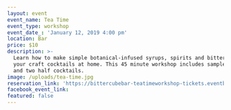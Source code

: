 ```yaml
---
layout: event
event_name: Tea Time
event_type: workshop
event_date_: 'January 12, 2019 4:00 pm'
location: Bar
price: $10
description: >-
  Learn how to make simple botanical-infused syrups, spirits and bitters for
  your craft cocktails at home. This 45 minute workshop includes sample tastings
  and two half cocktails.
image: /uploads/tea-time.jpg
reservation_link: 'https://bittercubebar-teatimeworkshop-tickets.eventbrite.com'
facebook_event_link:
featured: false
---
```


